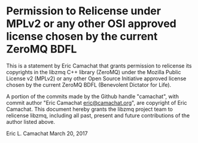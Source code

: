 # Permission to Relicense under MPLv2 or any other OSI approved license chosen by the current ZeroMQ BDFL

This is a statement by Eric Camachat
that grants permission to relicense its copyrights in the libzmq C++
library (ZeroMQ) under the Mozilla Public License v2 (MPLv2) or any other
Open Source Initiative approved license chosen by the current ZeroMQ
BDFL (Benevolent Dictator for Life).

A portion of the commits made by the Github handle "camachat", with
commit author "Eric Camachat <eric@camachat.org>", are copyright of Eric Camachat.
This document hereby grants the libzmq project team to relicense libzmq,
including all past, present and future contributions of the author listed above.

Eric L. Camachat
March 20, 2017

